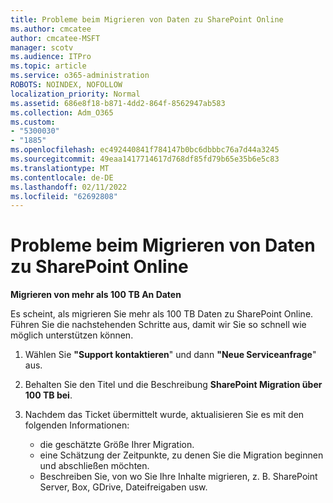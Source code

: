 ```yaml
---
title: Probleme beim Migrieren von Daten zu SharePoint Online
ms.author: cmcatee
author: cmcatee-MSFT
manager: scotv
ms.audience: ITPro
ms.topic: article
ms.service: o365-administration
ROBOTS: NOINDEX, NOFOLLOW
localization_priority: Normal
ms.assetid: 686e8f18-b871-4dd2-864f-8562947ab583
ms.collection: Adm_O365
ms.custom:
- "5300030"
- "1885"
ms.openlocfilehash: ec492440841f784147b0bc6dbbbc76a7d44a3245
ms.sourcegitcommit: 49eaa1417714617d768df85fd79b65e35b6e5c83
ms.translationtype: MT
ms.contentlocale: de-DE
ms.lasthandoff: 02/11/2022
ms.locfileid: "62692808"
---
```

# <a name="issues-while-migrating-data-to-sharepoint-online"></a>Probleme beim Migrieren von Daten zu SharePoint Online

**Migrieren von mehr als 100 TB An Daten**

Es scheint, als migrieren Sie mehr als 100 TB Daten zu SharePoint Online. Führen Sie die nachstehenden Schritte aus, damit wir Sie so schnell wie möglich unterstützen können. 

1. Wählen Sie **"Support kontaktieren**" und dann **"Neue Serviceanfrage**" aus. 
2. Behalten Sie den Titel und die Beschreibung **SharePoint Migration über 100 TB bei**.
3. Nachdem das Ticket übermittelt wurde, aktualisieren Sie es mit den folgenden Informationen: 

    - die geschätzte Größe Ihrer Migration.
    - eine Schätzung der Zeitpunkte, zu denen Sie die Migration beginnen und abschließen möchten.
    - Beschreiben Sie, von wo Sie Ihre Inhalte migrieren, z. B. SharePoint Server, Box, GDrive, Dateifreigaben usw.
